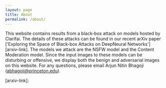 ```yaml
---
layout: page
title: About
permalink: /about/
---
```


This website contains results from a black-box attack on models hosted by Clarifai. The details of these attacks can be found in our recent arXiv paper ['Exploring the Space of Black-box Attacks on DeepNeural Networks'][arxiv-link]. The models we attack are the NSFW model and the Content Moderation model. Since the input images to these models can be disturbing or offensive, we display both the benign and adversarial images on this website. For any questions, please email Arjun Nitin Bhagoji (abhagoji@princeton.edu).


[arxiv-link]:
